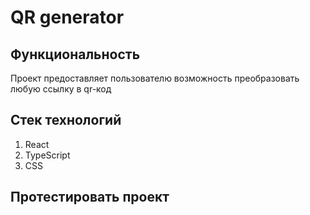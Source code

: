 # QR generator

## Функциональность

Проект предоставляет пользователю возможность преобразовать любую ссылку в qr-код

## Стек технологий

1. React
2. TypeScript
3. CSS

## Протестировать проект
